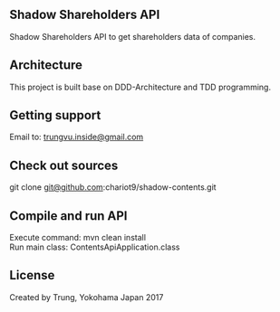 ## Shadow Shareholders API
Shadow Shareholders API to get shareholders data of companies.
## Architecture 
This project is built base on DDD-Architecture and TDD programming.
## Getting support
Email to: trungvu.inside@gmail.com
## Check out sources
git clone git@github.com:chariot9/shadow-contents.git
## Compile and run API
Execute command: mvn clean install  
Run main class: ContentsApiApplication.class
## License
Created by Trung, Yokohama Japan 2017 
